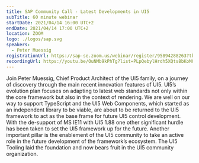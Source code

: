 ```yaml
---
title: SAP Community Call - Latest Developments in UI5
subTitle: 60 minute webinar
startDate: 2021/04/14 16:00 UTC+2
endDate: 2021/04/14 17:00 UTC+2
location: ZOOM
logo: ./logos/sap.svg
speakers:
  - Peter Muessig
registrationUrl: https://sap-se.zoom.us/webinar/register/95894288263?tk
recordingUrl: https://youtu.be/OuNMb9kPhTg?list=PLpQebylHrdh5XQts8bKoMUKexpun_YPvU
---
```


Join Peter Muessig, Chief Product Architect of the UI5 family, on a journey of discovery through the main recent innovation features of UI5.
UI5’s evolution plan focuses on adapting to latest web standards not only within the core framework but also in the context of rendering.
We are well on our way to support TypeScript and the UI5 Web Components, which started as an independent library to be viable, are about to be returned to the UI5 framework
to act as the base frame for future UI5 control development. With the de-support of MS IE11 with UI5 1.88 one other significant hurdle has been taken to set the UI5 framework
up for the future. Another important pillar is the enablement of the UI5 community to take an active role in the future development of the framework’s ecosystem.
The UI5 Tooling laid the foundation and now bears fruit in the UI5 community organization.
